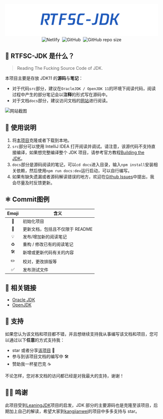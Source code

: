 <div align="center">
  <img src="./assets/rtfsc-jdk-icon.png" alt="RTFSC-JDK Icon">
  <br>
  <img alt="Netlify" src="https://img.shields.io/netlify/55b8443d-bcdd-4762-bfeb-a016cdebdbb1?style=plastic">&nbsp;
  <img alt="GitHub" src="https://img.shields.io/github/license/HurleyJames/RTFSC-JDK?style=plastic">&nbsp;
  <img alt="GitHub repo size" src="https://img.shields.io/github/repo-size/HurleyJames/RTFSC-JDK?style=plastic">
</div>

## 🥳 RTFSC-JDK 是什么？

> Reading The Fucking Source Code of JDK.

本项目主要是存放 JDK11 的**源码**与**笔记**：

* 对于代码`src`部分，建议在`OracleJDK / OpenJDK 11`的环境下阅读代码，阅读过程中产生的部分笔记会以**注释**的形式写在源码中。
* 对于文档`docs`部分，建议访问文档的[网站](https://rtfsc.hurley.fun/)进行阅读。

![网站截图](https://i.loli.net/2021/01/17/L2b6moOfSvx7cnz.png)

## 📝 使用说明

1. 将[本项目](https://github.com/HurleyJames/RTFSC-JDK)克隆或者下载到本地。
2. `src`部分可以使用 IntelliJ IDEA 打开阅读并调试。请注意，该源代码不支持直接编译，如果想完整编译整个 JDK 项目，请参考官方教程[Building the JDK](https://hg.openjdk.java.net/jdk/jdk11/raw-file/tip/doc/building.html)。
3. `docs`部分是源码阅读的笔记，可以`cd docs`进入目录，输入`npm install`安装相关依赖，然后使用`npm run docs:dev`运行启动，可以自行编写。
4. 如果有缺失遗漏或者源码解读错误的地方，欢迎在[Github Issues](https://github.com/HurleyJames/RTFSC-JDK/issues)中提出，我会尽量及时反馈更新。

## ⚛️ Commit图例

| Emoji | 含义 |
:-: | ---- |
| 🎉 | 初始化项目 |
| 📝 | 更新文档，包括且不仅限于 README |
| 💡 | 发布/增加新的阅读笔记 |
| ♻️ | 重构 / 修改已有的阅读笔记 |
| 🛠 | 新增或更新代码有关的内容 |
| ✏️ | 校对，更改排版等 |
| ✅ | 发布测试文件 |

## 🔗 相关链接

* [Oracle JDK](https://www.oracle.com/java/technologies/oracle-java-archive-downloads.html)
* [OpenJDK](http://jdk.java.net/archive/)

## 💖 支持

如果您认为该文档和项目都不错，并且想继续支持我从事编写该文档和项目，您可以通过以下**任意**的方式支持我：

* star 或者分享[该项目](https://github.com/HurleyJames/RTFSC-JDK) 🌟
* 参与到该项目文档的编写中 🛠
* 赞助我一杯星巴克 ☕️

不论怎样，您对本文档的访问都已经是对我最大的支持，谢谢！

## 🙇‍♂️ 鸣谢

此项目受到[LeaningJDK](https://github.com/kangjianwei/LearningJDK)项目的启发，JDK 部分的主要源码也是克隆至该项目，后期加上自己的解读，希望大家到[kangjianwei](https://github.com/kangjianwei)的项目中多多支持与 star。
